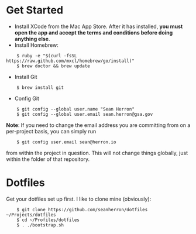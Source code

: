 # Get Started
- Install XCode from the Mac App Store. After it has installed, **you must open the app and accept the terms and conditions before doing anything else**.
- Install Homebrew:
```
    $ ruby -e "$(curl -fsSL https://raw.github.com/mxcl/homebrew/go/install)"
    $ brew doctor && brew update
```

- Install Git
```
    $ brew install git
```

- Config Git
```
    $ git config --global user.name "Sean Herron"
    $ git config --global user.email sean.herron@gsa.gov
```
**Note**: If you need to change the email address you are committing from on a per-project basis, you can simply run
```
    $ git config user.email sean@herron.io
```
from within the project in question. This will not change things globally, just within the folder of that repository.

# Dotfiles
Get your dotfiles set up first. I like to clone mine (obviously):
```
    $ git clone https://github.com/seanherron/dotfiles ~/Projects/dotfiles
    $ cd ~/Profiles/dotfiles
    $ . ./bootstrap.sh
```
